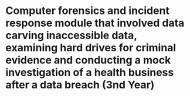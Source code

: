 # Computer forensics and incident response module that involved data carving inaccessible data, examining hard drives for criminal evidence and conducting a mock investigation of a health business after a data breach (3nd Year)
